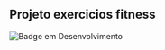 ## Projeto exercicios fitness

![Badge em Desenvolvimento](http://img.shields.io/static/v1?label=STATUS&message=EM%20DESENVOLVIMENTO&color=GREEN&style=for-the-badge)
